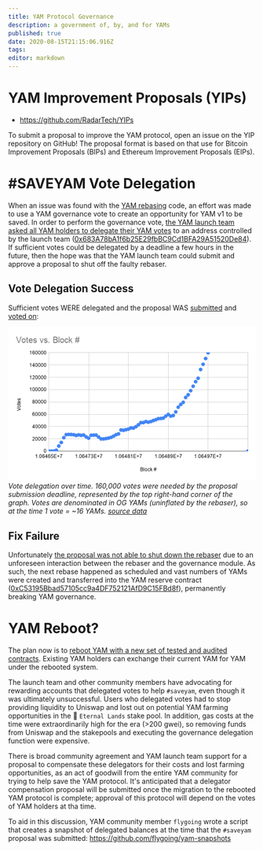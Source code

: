 ```yaml
---
title: YAM Protocol Governance
description: a government of, by, and for YAMs
published: true
date: 2020-08-15T21:15:06.916Z
tags: 
editor: markdown
---
```


# YAM Improvement Proposals (YIPs)
- https://github.com/RadarTech/YIPs

To submit a proposal to improve the YAM protocol, open an issue on the YIP repository on GitHub!  The proposal format is based on that use for Bitcoin Improvement Proposals (BIPs) and Ethereum Improvement Proposals (EIPs).


# #SAVEYAM Vote Delegation

When an issue was found with the [YAM rebasing](/rebase) code, an effort was made to use a YAM governance vote to create an opportunity for YAM v1 to be saved.  In order to perform the governance vote, [the YAM launch team asked all YAM holders to delegate their YAM votes](https://medium.com/@yamfinance/save-yam-245598d81cec) to an address controlled by the launch team ([0x683A78bA1f6b25E29fbBC9Cd1BFA29A51520De84][etherscan-deployer]).  If sufficient votes could be delegated by a deadline a few hours in the future, then the hope was that the YAM launch team could submit and approve a proposal to shut off the faulty rebaser.

## Vote Delegation Success

Sufficient votes WERE delegated and the proposal WAS [submitted][etherscan-propsubmission] and [voted on][etherscan-propvote]:

![yam-vote-delegation-time.png](/yam-vote-delegation-time.png)
*Vote delegation over time. 160,000 votes were needed by the proposal submission deadline, represented by the top right-hand corner of the graph. Votes are denominated in OG YAMs (uninflated by the rebaser), so at the time 1 vote = ~16 YAMs. [source data][votegraph-src]*

## Fix Failure

Unfortunately [the proposal was not able to shut down the rebaser](https://medium.com/@yamfinance/yam-post-rescue-attempt-update-c9c90c05953f) due to an unforeseen interaction between the rebaser and the governance module.  As such, the next rebase happened as scheduled and vast numbers of YAMs were created and transferred into the YAM reserve contract ([0xC53195Bbad57105cc9a4DF752121AfD9C15FBd8f][etherscan-reserve]), permanently breaking YAM governance.


# YAM Reboot?

The plan now is to [reboot YAM with a new set of tested and audited contracts](https://medium.com/@yamfinance/yam-migration-plan-dc72ad49aca6).  Existing YAM holders can exchange their current YAM for YAM under the rebooted system.

The launch team and other community members have advocating for rewarding accounts that delegated votes to help `#saveyam`, even though it was ultimately unsuccessful.  Users who delegated votes had to stop providing liquidity to Uniswap and lost out on potential YAM farming opportunities in the :rainbow: `Eternal Lands` stake pool.  In addition, gas costs at the time were extraordinarily high for the era (>200 gwei), so removing funds from Uniswap and the stakepools and executing the governance delegation function were expensive.

There is broad community agreement and YAM launch team support for a proposal to compensate these delegators for their costs and lost farming opportunities, as an act of goodwill from the entire YAM community for trying to help save the YAM protocol.  It's anticipated that a delegator compensation proposal will be submitted once the migration to the rebooted YAM protocol is complete; approval of this protocol will depend on the votes of YAM holders at tha time.

To aid in this discussion, YAM community member `flygoing` wrote a script that creates a snapshot of delegated balances at the time that the `#saveyam` proposal was submitted: https://github.com/flygoing/yam-snapshots








[etherscan-reserve]: https://etherscan.io/address/0xc53195bbad57105cc9a4df752121afd9c15fbd8f#tokentxns
[etherscan-deployer]: https://etherscan.io/address/0x683a78ba1f6b25e29fbbc9cd1bfa29a51520de84
[etherscan-rebaser]: https://etherscan.io/address/0x649714bc2fffcb1e65c689b49a10216d4960833d

[etherscan-propsubmission]: https://etherscan.io/tx/0x1d64875b24732bc2e8880cd0870ea8e301ddde683ce81fea418e9ab4feea90bb
[etherscan-propvote]: https://etherscan.io/tx/0x9b0fabfdf6f3efde13ef2318c6a416c37b88c9026ca324a54105dc938e9e1f42

[votegraph-src]: https://docs.google.com/spreadsheets/d/1q9crCgp3mkthSAJ5rD_OphLse8hRRpxR7XwrojXqdFQ/